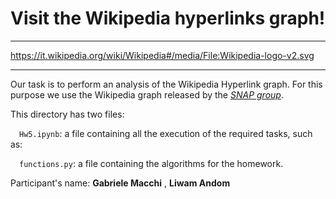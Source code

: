 
# Visit the Wikipedia hyperlinks graph!

***
https://it.wikipedia.org/wiki/Wikipedia#/media/File:Wikipedia-logo-v2.svg
***
Our task is to perform an analysis of the Wikipedia Hyperlink graph. For this purpose we use the Wikipedia graph released by the _[SNAP group](https://drive.google.com/file/d/1ghPJ4g6XMCUDFQ2JPqAVveLyytG8gBfL/view)_.

This directory has two files: 

&emsp;`Hw5.ipynb`: a file containing all the execution of the required tasks, such as:  

&emsp;`functions.py`: a file containing the algorithms for the homework. 

Participant's name: **Gabriele Macchi** , **Liwam Andom** 

